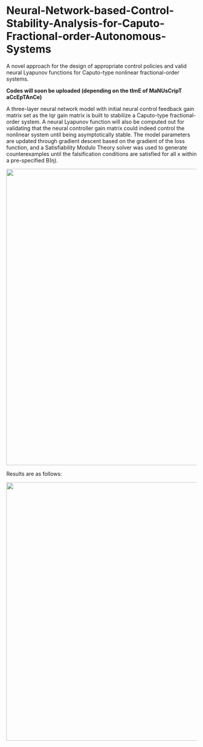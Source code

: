 # Neural-Network-based-Control-Stability-Analysis-for-Caputo-Fractional-order-Autonomous-Systems
A novel approach for the design of appropriate control policies and valid neural Lyapunov functions for Caputo-type nonlinear fractional-order systems.

**Codes will soon be uploaded (depending on the tImE of MaNUsCripT aCcEpTAnCe)**

A three-layer neural network model with initial neural control feedback gain matrix set as the lqr gain matrix is built to stabilize a Caputo-type fractional-order system. A neural Lyapunov function will also be computed out for validating that the neural controller gain matrix could indeed control the nonlinear system until being asymptotically stable. The model parameters are updated through gradient descent based on the gradient of the loss function, and a Satisfiability Modulo Theory solver was used to generate counterexamples until the falsification conditions are satisfied for all x within a pre-specified B(η).

<div align=center>
<img src="https://github.com/user-attachments/assets/3fc5dc8e-2938-4cc9-bd24-f9567412525e" width="650" height="782" />
</div>


Results are as follows:


<div align=center>
<img src="https://github.com/user-attachments/assets/5709129e-b12d-445a-9234-153f1e1a5475" width="650" height="682" />
</div>
